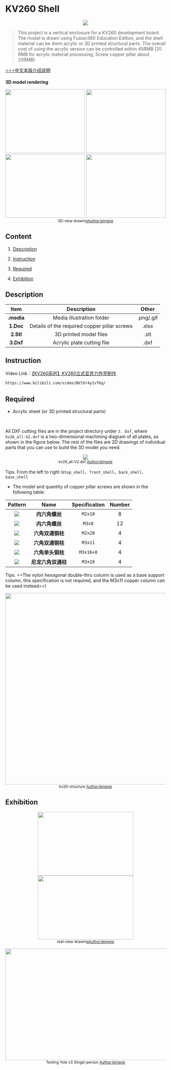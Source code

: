 # KV260 Shell

<p align="center">
<img src="./.media/pic/kv26-p0.png">
</p>

> This project is a vertical enclosure for a KV260 development board. The model is drawn using Fusion360 Education Edition, and the shell material can be 4mm acrylic or 3D printed structural parts. The overall cost of using the acrylic version can be controlled within 45RMB (20 RMB for acrylic material processing; Screw copper pillar about 20RMB)



[:star::star::star:中文本版介绍说明](./README.md)



**3D model rendering**

<p align="center">
    <img src="./.media/pic/kv26-p1.png" width=250 height=200>
    <img src="./.media/pic/kv26-p2.png" width=250 height=200>
    <img src="./.media/pic/kv26-p3.png" width=250 height=200>
    <img src="./.media/pic/kv26-p4.png" width=250 height=200>
    <br>
    <sup>3D-view drawing<a href="http://https://github.com/bingxie-xpu/" target="_blank">Author:bingxie</a></sup>
</p>





## Content

1. [Description](#Description)

2. [Instruction](#Instruction)

3. [Required](#Required)

4. [Exhibition](#Exhibition)

## Description

|  **Item**  |               **Description**                | **Other** |
| :--------: | :------------------------------------------: | :-------: |
| **.media** |          Media illustration folder           | .png/.gif |
| **1.Doc**  | Details of the required copper pillar screws |   .xlsx   |
| **2.Stl**  |            3D printed model files            |   .stl    |
| **3.Dxf**  |          Acrylic plate cutting file          |   .dxf    |



## Instruction

Video Link：[【KV260系列】KV260立式亚克力外壳制作](https://www.bilibili.com/video/BV1Vr4y1v76q/)

```tcl
https://www.bilibili.com/video/BV1Vr4y1v76q/
```




## Required



* Acrylic sheet (or 3D printed structural parts)

​		

All DXF cutting files are in the project directory under `3. Dxf`, where `kv26_all-V2.dxf` is a two-dimensional machining diagram of all plates, as shown in the figure below. The rest of the files are 2D drawings of individual parts that you can use to build the 3D model you need.



<p align="center">
    <img src="./.media/pic/all_dxf.png">
    <br>
    <sup>kv26_all-V2.dxf  <a href="http://https://github.com/bingxie-xpu/" target="_blank">Author:bingxie</a></sup>
</p>

Tips.  From the left to right is`top_shell`、`front_shell`、`back_shell`、`base_shell`







* The model and quantity of copper pillar screws are shown in the following table:

|         **Pattern**          |      **Name**      | **Specification** | **Number** |
| :--------------------------: | :----------------: | :---------------: | :--------: |
| ![](./.media/pic/m2x10.png)  |   **内六角螺丝**   |      `M2x10`      |     8      |
|   ![](.media/pic/m3x8.png)   |   **内六角螺丝**   |      `M3x8`       |     12     |
|   ![](.media/pic/2x28.png)   |  **六角双通铜柱**  |      `M2x28`      |     4      |
|   ![](.media/pic/3x11.png)   |  **六角双通铜柱**  |      `M3x11`      |     4      |
| ![](./.media/pic/3x16+8.png) |  **六角单头铜柱**  |     `M3x16+8`     |     4      |
|  ![](./.media/pic/3x10.png)  | **尼龙六角双通柱** |      `M3x10`      |     4      |



Tips.  ==The nylon hexagonal double-thru column is used as a base support column, this specification is not required, and the M3x11 copper column can be used instead==)





<p align="center">
    <img src="./.media/pic/kv26-struct.jpg" width=600 height=600>
    <br>
    <sup>kv26-structure <a href="http://https://github.com/bingxie-xpu" target="_blank">Author:bingxie</a></sup>
</p>



## Exhibition





<p align="center">
    <img src="./.media/pic/kv26-shell-p1.png" width=300 height=200>
    <img src="./.media/pic/kv26-shell-p2.png" width=300 height=200>
    <br>
    <sup>real-view drawing<a href="http://https://github.com/bingxie-xpu/" target="_blank">Author:bingxie</a></sup>
</p>






<p align="center">
    <img src="./.media/gif/kv26-demo-shell.gif" width=600 height=350>
    <br>
    <sup>Testing Yolo v3 Singal-person <a href="http://https://github.com/bingxie-xpu" target="_blank">Author:bingxie</a></sup>
</p>
